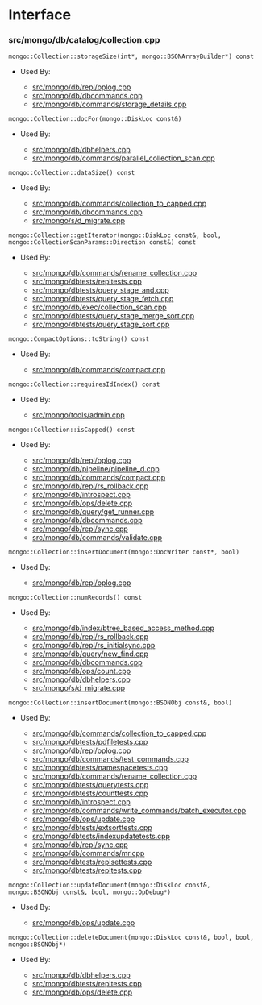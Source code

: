 
# Interface

### src/mongo/db/catalog/collection.cpp

<div></div>

    mongo::Collection::storageSize(int*, mongo::BSONArrayBuilder*) const

- Used By:

    - [src/mongo/db/repl/oplog.cpp](../replication)
    - [src/mongo/db/dbcommands.cpp](../database\_commands)
    - [src/mongo/db/commands/storage\_details.cpp](../database\_commands)

<div></div>

    mongo::Collection::docFor(mongo::DiskLoc const&)

- Used By:

    - [src/mongo/db/dbhelpers.cpp](../client\_and\_operation\_tracking)
    - [src/mongo/db/commands/parallel\_collection\_scan.cpp](../database\_commands)

<div></div>

    mongo::Collection::dataSize() const

- Used By:

    - [src/mongo/db/commands/collection\_to\_capped.cpp](../database\_commands)
    - [src/mongo/db/dbcommands.cpp](../database\_commands)
    - [src/mongo/s/d\_migrate.cpp](../sharding)

<div></div>

    mongo::Collection::getIterator(mongo::DiskLoc const&, bool, mongo::CollectionScanParams::Direction const&) const

- Used By:

    - [src/mongo/db/commands/rename\_collection.cpp](../database\_commands)
    - [src/mongo/dbtests/repltests.cpp](../unit\_tests)
    - [src/mongo/dbtests/query\_stage\_and.cpp](../unit\_tests)
    - [src/mongo/dbtests/query\_stage\_fetch.cpp](../unit\_tests)
    - [src/mongo/db/exec/collection\_scan.cpp](../core\_query\_system)
    - [src/mongo/dbtests/query\_stage\_merge\_sort.cpp](../unit\_tests)
    - [src/mongo/dbtests/query\_stage\_sort.cpp](../unit\_tests)

<div></div>

    mongo::CompactOptions::toString() const

- Used By:

    - [src/mongo/db/commands/compact.cpp](../database\_commands)

<div></div>

    mongo::Collection::requiresIdIndex() const

- Used By:

    - [src/mongo/tools/admin.cpp](../tools)

<div></div>

    mongo::Collection::isCapped() const

- Used By:

    - [src/mongo/db/repl/oplog.cpp](../replication)
    - [src/mongo/db/pipeline/pipeline\_d.cpp](../aggregation\_framework)
    - [src/mongo/db/commands/compact.cpp](../database\_commands)
    - [src/mongo/db/repl/rs\_rollback.cpp](../replication)
    - [src/mongo/db/introspect.cpp](../client\_and\_operation\_tracking)
    - [src/mongo/db/ops/delete.cpp](../core\_query\_system)
    - [src/mongo/db/query/get\_runner.cpp](../core\_query\_system)
    - [src/mongo/db/dbcommands.cpp](../database\_commands)
    - [src/mongo/db/repl/sync.cpp](../replication)
    - [src/mongo/db/commands/validate.cpp](../database\_commands)

<div></div>

    mongo::Collection::insertDocument(mongo::DocWriter const*, bool)

- Used By:

    - [src/mongo/db/repl/oplog.cpp](../replication)

<div></div>

    mongo::Collection::numRecords() const

- Used By:

    - [src/mongo/db/index/btree\_based\_access\_method.cpp](../indexing)
    - [src/mongo/db/repl/rs\_rollback.cpp](../replication)
    - [src/mongo/db/repl/rs\_initialsync.cpp](../replication)
    - [src/mongo/db/query/new\_find.cpp](../core\_query\_system)
    - [src/mongo/db/dbcommands.cpp](../database\_commands)
    - [src/mongo/db/ops/count.cpp](../core\_query\_system)
    - [src/mongo/db/dbhelpers.cpp](../client\_and\_operation\_tracking)
    - [src/mongo/s/d\_migrate.cpp](../sharding)

<div></div>

    mongo::Collection::insertDocument(mongo::BSONObj const&, bool)

- Used By:

    - [src/mongo/db/commands/collection\_to\_capped.cpp](../database\_commands)
    - [src/mongo/dbtests/pdfiletests.cpp](../unit\_tests)
    - [src/mongo/db/repl/oplog.cpp](../replication)
    - [src/mongo/db/commands/test\_commands.cpp](../database\_commands)
    - [src/mongo/dbtests/namespacetests.cpp](../unit\_tests)
    - [src/mongo/db/commands/rename\_collection.cpp](../database\_commands)
    - [src/mongo/dbtests/querytests.cpp](../unit\_tests)
    - [src/mongo/dbtests/counttests.cpp](../unit\_tests)
    - [src/mongo/db/introspect.cpp](../client\_and\_operation\_tracking)
    - [src/mongo/db/commands/write\_commands/batch\_executor.cpp](../new\_wire\_protocol\_write\_commands)
    - [src/mongo/db/ops/update.cpp](../core\_query\_system)
    - [src/mongo/dbtests/extsorttests.cpp](../unit\_tests)
    - [src/mongo/dbtests/indexupdatetests.cpp](../unit\_tests)
    - [src/mongo/db/repl/sync.cpp](../replication)
    - [src/mongo/db/commands/mr.cpp](../database\_commands)
    - [src/mongo/dbtests/replsettests.cpp](../unit\_tests)
    - [src/mongo/dbtests/repltests.cpp](../unit\_tests)

<div></div>

    mongo::Collection::updateDocument(mongo::DiskLoc const&, mongo::BSONObj const&, bool, mongo::OpDebug*)

- Used By:

    - [src/mongo/db/ops/update.cpp](../core\_query\_system)

<div></div>

    mongo::Collection::deleteDocument(mongo::DiskLoc const&, bool, bool, mongo::BSONObj*)

- Used By:

    - [src/mongo/db/dbhelpers.cpp](../client\_and\_operation\_tracking)
    - [src/mongo/dbtests/repltests.cpp](../unit\_tests)
    - [src/mongo/db/ops/delete.cpp](../core\_query\_system)
